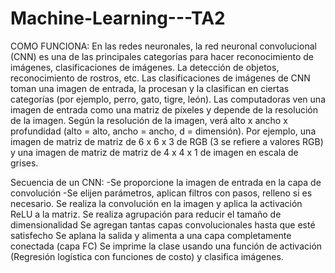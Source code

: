 # Machine-Learning---TA2


COMO FUNCIONA:
En las redes neuronales, la red neuronal convolucional (CNN) es una de las principales categorías para hacer reconocimiento de imágenes, clasificaciones de imágenes. La detección de objetos,  reconocimiento de rostros, etc.
Las clasificaciones de imágenes de CNN toman una imagen de entrada, la procesan y la clasifican en ciertas categorías (por ejemplo, perro, gato, tigre, león). Las computadoras ven una imagen de entrada como una matriz de píxeles y depende de la resolución de la imagen. Según la resolución de la imagen, verá alto x ancho x profundidad (alto = alto, ancho = ancho, d = dimensión). Por ejemplo, una imagen de matriz de matriz de 6 x 6 x 3 de RGB (3 se refiere a valores RGB) y una imagen de matriz de matriz de 4 x 4 x 1 de imagen en escala de grises.

Secuencia de un CNN:
-Se proporcione la imagen de entrada en la capa de convolución
-Se elijen parámetros, aplican filtros con pasos, relleno si es necesario. Se realiza la convolución en la imagen y aplica la activación ReLU a la matriz.
Se realiza agrupación para reducir el tamaño de dimensionalidad
Se agregan tantas capas convolucionales hasta que esté satisfecho
Se aplana la salida y alimenta a una capa completamente conectada (capa FC)
Se imprime la clase usando una función de activación (Regresión logística con funciones de costo) y clasifica imágenes.
